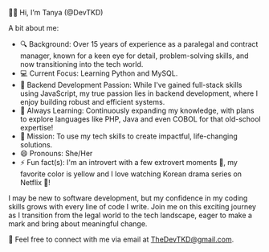 👋🏾 Hi, I’m Tanya (@DevTKD)
  
A bit about me:
- 🔍 Background: Over 15 years of experience as a paralegal and contract manager, known for a keen eye for detail, problem-solving skills, and now transitioning into the tech world.
- 💻 Current Focus: Learning Python and MySQL.
- 🔧 Backend Development Passion: While I've gained full-stack skills using JavaScript, my true passion lies in backend development, where I enjoy building robust and efficient systems.
- 🌱 Always Learning: Continuously expanding my knowledge, with plans to explore languages like PHP, Java and even COBOL for that old-school expertise!
- 🌟 Mission: To use my tech skills to create impactful, life-changing solutions.
- 😄 Pronouns: She/Her
- ⚡ Fun fact(s): I'm an introvert with a few extrovert moments 🤭, my favorite color is yellow and I love watching Korean drama series on Netflix 🤭!

I may be new to software development, but my confidence in my coding skills grows with every line of code I write. Join me on this exciting journey as I transition from the legal world to the tech landscape, eager to make a mark and bring about meaningful change.

📧 Feel free to connect with me via email at TheDevTKD@gmail.com.
<!---
DevTKD/DevTKD is a ✨ special ✨ repository because its `README.md` (this file) appears on your GitHub profile.
You can click the Preview link to take a look at your changes.
--->
